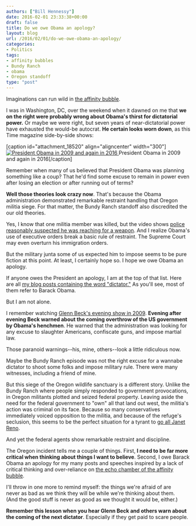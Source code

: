```yaml
---
authors: ["Bill Hennessy"]
date: 2016-02-01 23:33:38+00:00
draft: false
title: Do we owe Obama an apology?
layout: blog
url: /2016/02/01/do-we-owe-obama-an-apology/
categories:
- Politics
tags:
- affinity bubbles
- Bundy Ranch
- obama
- Oregon standoff
type: "post"
---
```


Imaginations can run wild in [the affinity bubble](https://simplestrategies.me/2013/03/08/affinity-bubbles-turn-simple-errors-into-mass-stupidity/).

I was in Washington, DC, over the weekend when it dawned on me that **we on the right were probably wrong about Obama's thirst for dictatorial power.** Or maybe we were right, but seven years of near-dictatorial power have exhausted the would-be autocrat. **He certain looks worn down**, as this Time magazine side-by-side shows:

[caption id="attachment_18520" align="aligncenter" width="300"][![President Obama in 2009 and again in 2016](https://hennessysview.com/wp-content/uploads/2016/02/president-barack-obama-sotu-sate-of-the-union-age-300x224.jpg)
](https://time.com/4178368/barack-obama-state-of-the-union-age-sotu/) President Obama in 2009 and again in 2016[/caption]



Remember when many of us believed that President Obama was planning something like a coup? That he'd find some excuse to remain in power even after losing an election or after running out of terms?

**Well those theories look crazy now**. That's because the Obama administration demonstrated remarkable restraint handling that Oregon militia siege. For that matter, the Bundy Ranch standoff also discredited the our old theories.

Yes, I know that one militia member was killed, but the video shows [police reasonably suspected he was reaching for a weapon](https://abcnews.go.com/US/oregon-militia-arrests-unfolded-sources/story?id=36579484). And I realize Obama's use of executive orders break a basic rule of restraint. The Supreme Court may even overturn his immigration orders.

But the military junta some of us expected him to impose seems to be pure fiction at this point. At least, I certainly hope so. I hope we owe Obama an apology.

If anyone owes the President an apology, I am at the top of that list. Here are all [my blog posts containing the word "dictator."](https://hennessysview.com/?s=dictator) As you'll see, most of them refer to Barack Obama.

But I am not alone.

I remember watching [Glenn Beck's evening show in 2009](https://hennessysview.com/2010/09/21/is-glenn-beck-helping/). **Evening after evening Beck warned about the coming overthrow of the US government by Obama's henchmen**. He warned that the administration was looking for any excuse to slaughter Americans, confiscate guns, and impose martial law.

Those paranoid warnings--his, mine, others--look a little ridiculous now.

Maybe the Bundy Ranch episode was not the right excuse for a wannabe dictator to shoot some folks and impose military rule. There were many witnesses, including a friend of mine.

But this siege of the Oregon wildlife sanctuary is a different story. Unlike the Bundy Ranch where people simply responded to government provocations, in Oregon militants plotted and seized federal property. Leaving aside the need for the federal government to "own" all that land out west, the militia's action was criminal on its face. Because so many conservatives immediately voiced opposition to the militia, and because of the refuge's seclusion, this seems to be the perfect situation for a tyrant to [go all Janet Reno](https://www.newsmax.com/Newsfront/Bill-Clinton-Janet-Reno-Waco-hated/2014/04/14/id/565512/).

And yet the federal agents show remarkable restraint and discipline.

The Oregon incident tells me a couple of things. First, **I need to be far more critical when thinking about things I want to believe**. Second, I owe Barack Obama an apology for my many posts and speeches inspired by a lack of critical thinking and over-reliance on [the echo chamber of the affinity bubble](https://simplestrategies.me/2013/03/08/affinity-bubbles-turn-simple-errors-into-mass-stupidity/).

I'll throw in one more to remind myself: the things we're afraid of are never as bad as we think they will be while we're thinking about them. (And the good stuff is never as good as we thought it would be, either.)

**Remember this lesson when you hear Glenn Beck and others warn about the coming of the next dictator**. Especially if they get paid to scare people.
